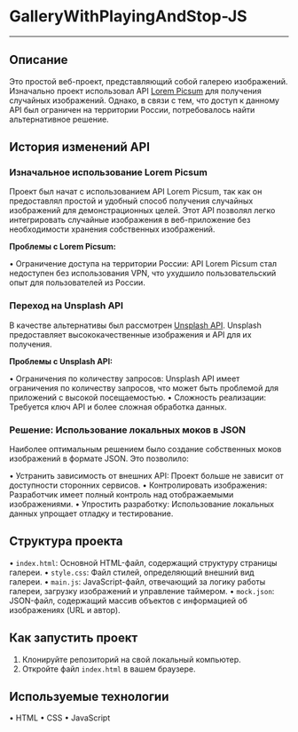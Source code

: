 # GalleryWithPlayingAndStop-JS
---

## Описание

Это простой веб-проект, представляющий собой галерею изображений. Изначально проект использовал API [Lorem Picsum](https://picsum.photos/) для получения случайных изображений. Однако, в связи с тем, что доступ к данному API был ограничен на территории России, потребовалось найти альтернативное решение.

## История изменений API

### Изначальное использование Lorem Picsum

Проект был начат с использованием API Lorem Picsum, так как он предоставлял простой и удобный способ получения случайных изображений для демонстрационных целей. Этот API позволял легко интегрировать случайные изображения в веб-приложение без необходимости хранения собственных изображений.

**Проблемы с Lorem Picsum:**

•   Ограничение доступа на территории России: API Lorem Picsum стал недоступен без использования VPN, что ухудшило пользовательский опыт для пользователей из России.

### Переход на Unsplash API

В качестве альтернативы был рассмотрен [Unsplash API](https://unsplash.com/developers). Unsplash предоставляет высококачественные изображения и API для их получения.

**Проблемы с Unsplash API:**

•   Ограничения по количеству запросов: Unsplash API имеет ограничения по количеству запросов, что может быть проблемой для приложений с высокой посещаемостью.
•   Сложность реализации: Требуется ключ API и более сложная обработка данных.

### Решение: Использование локальных моков в JSON

Наиболее оптимальным решением было создание собственных моков изображений в формате JSON. Это позволило:

•   Устранить зависимость от внешних API: Проект больше не зависит от доступности сторонних сервисов.
•   Контролировать изображения: Разработчик имеет полный контроль над отображаемыми изображениями.
•   Упростить разработку: Использование локальных данных упрощает отладку и тестирование.

## Структура проекта

•   `index.html`: Основной HTML-файл, содержащий структуру страницы галереи.
•   `style.css`: Файл стилей, определяющий внешний вид галереи.
•   `main.js`: JavaScript-файл, отвечающий за логику работы галереи, загрузку изображений и управление таймером.
•   `mock.json`: JSON-файл, содержащий массив объектов с информацией об изображениях (URL и автор).

## Как запустить проект

1.  Клонируйте репозиторий на свой локальный компьютер.
2.  Откройте файл `index.html` в вашем браузере.

## Используемые технологии

•   HTML
•   CSS
•   JavaScript
